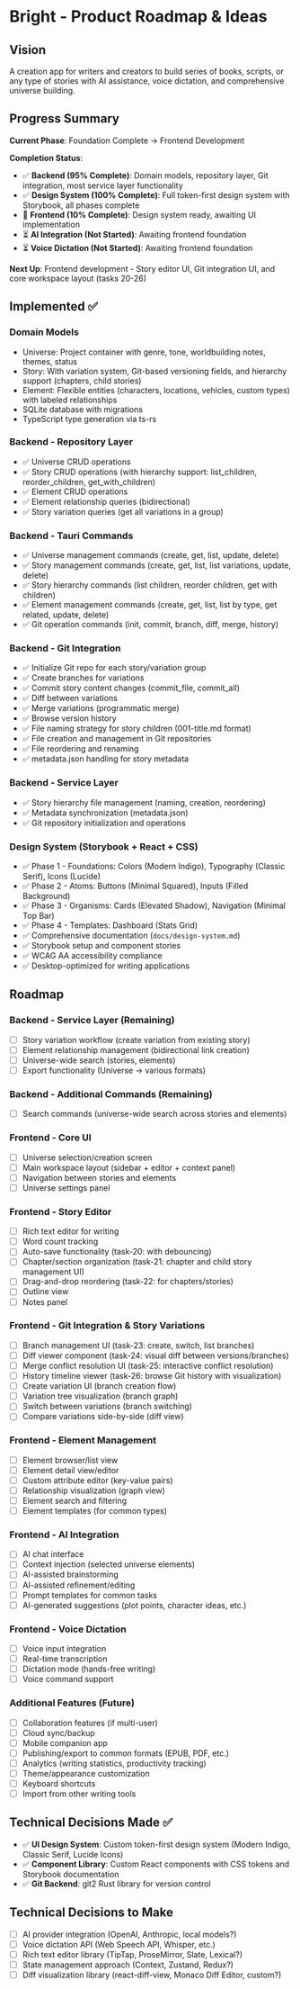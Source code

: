 # Bright - Product Roadmap & Ideas

## Vision
A creation app for writers and creators to build series of books, scripts, or any type of stories with AI assistance, voice dictation, and comprehensive universe building.

## Progress Summary

**Current Phase**: Foundation Complete → Frontend Development

**Completion Status**:
- ✅ **Backend (95% Complete)**: Domain models, repository layer, Git integration, most service layer functionality
- ✅ **Design System (100% Complete)**: Full token-first design system with Storybook, all phases complete
- 🚧 **Frontend (10% Complete)**: Design system ready, awaiting UI implementation
- ⏳ **AI Integration (Not Started)**: Awaiting frontend foundation
- ⏳ **Voice Dictation (Not Started)**: Awaiting frontend foundation

**Next Up**: Frontend development - Story editor UI, Git integration UI, and core workspace layout (tasks 20-26)

## Implemented ✅

### Domain Models
- Universe: Project container with genre, tone, worldbuilding notes, themes, status
- Story: With variation system, Git-based versioning fields, and hierarchy support (chapters, child stories)
- Element: Flexible entities (characters, locations, vehicles, custom types) with labeled relationships
- SQLite database with migrations
- TypeScript type generation via ts-rs

### Backend - Repository Layer
- ✅ Universe CRUD operations
- ✅ Story CRUD operations (with hierarchy support: list_children, reorder_children, get_with_children)
- ✅ Element CRUD operations
- ✅ Element relationship queries (bidirectional)
- ✅ Story variation queries (get all variations in a group)

### Backend - Tauri Commands
- ✅ Universe management commands (create, get, list, update, delete)
- ✅ Story management commands (create, get, list, list variations, update, delete)
- ✅ Story hierarchy commands (list children, reorder children, get with children)
- ✅ Element management commands (create, get, list, list by type, get related, update, delete)
- ✅ Git operation commands (init, commit, branch, diff, merge, history)

### Backend - Git Integration
- ✅ Initialize Git repo for each story/variation group
- ✅ Create branches for variations
- ✅ Commit story content changes (commit_file, commit_all)
- ✅ Diff between variations
- ✅ Merge variations (programmatic merge)
- ✅ Browse version history
- ✅ File naming strategy for story children (001-title.md format)
- ✅ File creation and management in Git repositories
- ✅ File reordering and renaming
- ✅ metadata.json handling for story metadata

### Backend - Service Layer
- ✅ Story hierarchy file management (naming, creation, reordering)
- ✅ Metadata synchronization (metadata.json)
- ✅ Git repository initialization and operations

### Design System (Storybook + React + CSS)
- ✅ Phase 1 - Foundations: Colors (Modern Indigo), Typography (Classic Serif), Icons (Lucide)
- ✅ Phase 2 - Atoms: Buttons (Minimal Squared), Inputs (Filled Background)
- ✅ Phase 3 - Organisms: Cards (Elevated Shadow), Navigation (Minimal Top Bar)
- ✅ Phase 4 - Templates: Dashboard (Stats Grid)
- ✅ Comprehensive documentation (`docs/design-system.md`)
- ✅ Storybook setup and component stories
- ✅ WCAG AA accessibility compliance
- ✅ Desktop-optimized for writing applications

## Roadmap

### Backend - Service Layer (Remaining)
- [ ] Story variation workflow (create variation from existing story)
- [ ] Element relationship management (bidirectional link creation)
- [ ] Universe-wide search (stories, elements)
- [ ] Export functionality (Universe → various formats)

### Backend - Additional Commands (Remaining)
- [ ] Search commands (universe-wide search across stories and elements)

### Frontend - Core UI
- [ ] Universe selection/creation screen
- [ ] Main workspace layout (sidebar + editor + context panel)
- [ ] Navigation between stories and elements
- [ ] Universe settings panel

### Frontend - Story Editor
- [ ] Rich text editor for writing
- [ ] Word count tracking
- [ ] Auto-save functionality (task-20: with debouncing)
- [ ] Chapter/section organization (task-21: chapter and child story management UI)
- [ ] Drag-and-drop reordering (task-22: for chapters/stories)
- [ ] Outline view
- [ ] Notes panel

### Frontend - Git Integration & Story Variations
- [ ] Branch management UI (task-23: create, switch, list branches)
- [ ] Diff viewer component (task-24: visual diff between versions/branches)
- [ ] Merge conflict resolution UI (task-25: interactive conflict resolution)
- [ ] History timeline viewer (task-26: browse Git history with visualization)
- [ ] Create variation UI (branch creation flow)
- [ ] Variation tree visualization (branch graph)
- [ ] Switch between variations (branch switching)
- [ ] Compare variations side-by-side (diff view)

### Frontend - Element Management
- [ ] Element browser/list view
- [ ] Element detail view/editor
- [ ] Custom attribute editor (key-value pairs)
- [ ] Relationship visualization (graph view)
- [ ] Element search and filtering
- [ ] Element templates (for common types)

### Frontend - AI Integration
- [ ] AI chat interface
- [ ] Context injection (selected universe elements)
- [ ] AI-assisted brainstorming
- [ ] AI-assisted refinement/editing
- [ ] Prompt templates for common tasks
- [ ] AI-generated suggestions (plot points, character ideas, etc.)

### Frontend - Voice Dictation
- [ ] Voice input integration
- [ ] Real-time transcription
- [ ] Dictation mode (hands-free writing)
- [ ] Voice command support

### Additional Features (Future)
- [ ] Collaboration features (if multi-user)
- [ ] Cloud sync/backup
- [ ] Mobile companion app
- [ ] Publishing/export to common formats (EPUB, PDF, etc.)
- [ ] Analytics (writing statistics, productivity tracking)
- [ ] Theme/appearance customization
- [ ] Keyboard shortcuts
- [ ] Import from other writing tools

## Technical Decisions Made ✅
- ✅ **UI Design System**: Custom token-first design system (Modern Indigo, Classic Serif, Lucide Icons)
- ✅ **Component Library**: Custom React components with CSS tokens and Storybook documentation
- ✅ **Git Backend**: git2 Rust library for version control

## Technical Decisions to Make
- [ ] AI provider integration (OpenAI, Anthropic, local models?)
- [ ] Voice dictation API (Web Speech API, Whisper, etc.)
- [ ] Rich text editor library (TipTap, ProseMirror, Slate, Lexical?)
- [ ] State management approach (Context, Zustand, Redux?)
- [ ] Diff visualization library (react-diff-view, Monaco Diff Editor, custom?)
